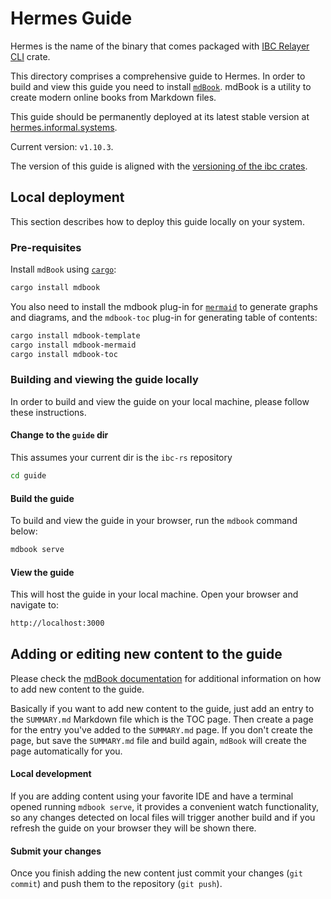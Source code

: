 # Hermes Guide

Hermes is the name of the binary that comes packaged with
[IBC Relayer CLI](https://crates.io/crates/ibc-relayer-cli) crate.

This directory comprises a comprehensive guide to Hermes.
In order to build and view this guide you need to install [`mdBook`](https://github.com/rust-lang/mdBook).
mdBook is a utility to create modern online books from Markdown files.

This guide should be permanently deployed at its latest stable version at
[hermes.informal.systems](https://hermes.informal.systems).

Current version: `v1.10.3`.

The version of this guide is aligned with the [versioning of the ibc crates](../README.md).

## Local deployment

This section describes how to deploy this guide locally on your system.

### Pre-requisites

Install `mdBook` using [`cargo`](https://doc.rust-lang.org/cargo/):

```bash
cargo install mdbook
```

You also need to install the mdbook plug-in for [`mermaid`](https://mermaid-js.github.io/mermaid/#/) to generate graphs and diagrams, and the `mdbook-toc` plug-in for generating table of contents:

```bash
cargo install mdbook-template
cargo install mdbook-mermaid
cargo install mdbook-toc
```

### Building and viewing the guide locally

In order to build and view the guide on your local machine, please follow these instructions.

#### Change to the `guide` dir

This assumes your current dir is the `ibc-rs` repository

```bash
cd guide
```

#### Build the guide

To build and view the guide in your browser, run the `mdbook` command below:

```bash
mdbook serve
```

#### View the guide

This will host the guide in your local machine. Open your browser and navigate to:

```bash
http://localhost:3000
```

## Adding or editing new content to the guide

Please check the [mdBook documentation](https://rust-lang.github.io/mdBook/index.html) for additional information on how to add new content to the guide.

Basically if you want to add new content to the guide, just add an entry to the `SUMMARY.md` Markdown file which is the TOC page. Then create a page for the entry you've added to the `SUMMARY.md` page. If you don't create the page, but save the `SUMMARY.md` file and build again, `mdBook` will create the page automatically for you.

#### Local development
If you are adding content using your favorite IDE and have a terminal opened running `mdbook serve`, it provides a convenient watch functionality, so any changes detected on local files will trigger another build and if you refresh the guide on your browser they will be shown there.

#### Submit your changes
Once you finish adding the new content just commit your changes (`git commit`) and push them to the repository (`git push`).
